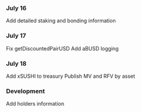 ### July 16
Add detailed staking and bonding information

### July 17
Fix getDiscountedPairUSD
Add aBUSD logging

### July 18
Add xSUSHI to treasury
Publish MV and RFV by asset

### Development
Add holders information